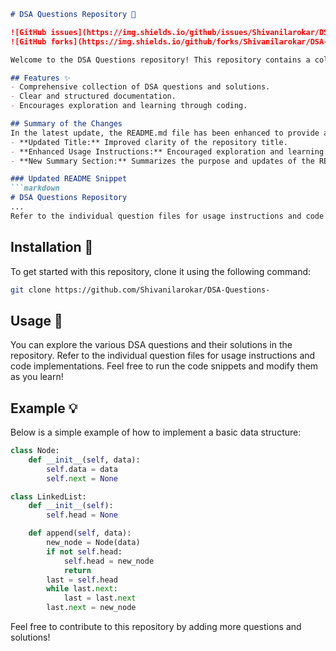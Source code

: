 ```markdown
# DSA Questions Repository 🤖

![GitHub issues](https://img.shields.io/github/issues/Shivanilarokar/DSA-Questions-.svg) 
![GitHub forks](https://img.shields.io/github/forks/Shivanilarokar/DSA-Questions-.svg)

Welcome to the DSA Questions repository! This repository contains a collection of Data Structures and Algorithms questions along with their solutions to help you enhance your coding skills and prepare for technical interviews.

## Features ✨
- Comprehensive collection of DSA questions and solutions.
- Clear and structured documentation.
- Encourages exploration and learning through coding.

## Summary of the Changes
In the latest update, the README.md file has been enhanced to provide a clearer and more structured overview of the repository. Key changes include:
- **Updated Title:** Improved clarity of the repository title.
- **Enhanced Usage Instructions:** Encouraged exploration and learning.
- **New Summary Section:** Summarizes the purpose and updates of the README.

### Updated README Snippet
```markdown
# DSA Questions Repository
...
Refer to the individual question files for usage instructions and code implementations. You can explore the various DSA questions and their solutions in the repository. Feel free to run the code snippets and modify them as you learn!
```

## Installation 🔧
To get started with this repository, clone it using the following command:
```bash
git clone https://github.com/Shivanilarokar/DSA-Questions-
```

## Usage 🚀
You can explore the various DSA questions and their solutions in the repository. Refer to the individual question files for usage instructions and code implementations. Feel free to run the code snippets and modify them as you learn!

## Example 💡
Below is a simple example of how to implement a basic data structure:

```python
class Node:
    def __init__(self, data):
        self.data = data
        self.next = None

class LinkedList:
    def __init__(self):
        self.head = None

    def append(self, data):
        new_node = Node(data)
        if not self.head:
            self.head = new_node
            return
        last = self.head
        while last.next:
            last = last.next
        last.next = new_node
```

Feel free to contribute to this repository by adding more questions and solutions!
```
